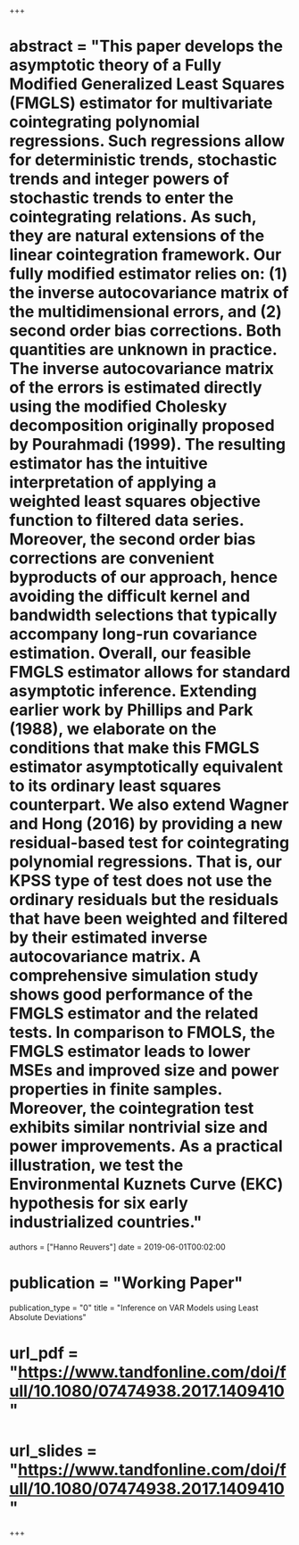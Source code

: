+++
# abstract = "This paper develops the asymptotic theory of a Fully Modified Generalized Least Squares (FMGLS) estimator for multivariate cointegrating polynomial regressions. Such regressions allow for deterministic trends, stochastic trends and integer powers of stochastic trends to enter the cointegrating relations. As such, they are natural extensions of the linear cointegration framework. Our fully modified estimator relies on: (1) the inverse autocovariance matrix of the multidimensional errors, and (2) second order bias corrections. Both quantities are unknown in practice. The inverse autocovariance matrix of the errors is estimated directly using the modified Cholesky decomposition originally proposed by Pourahmadi (1999). The resulting estimator has the intuitive interpretation of applying a weighted least squares objective function to filtered data series. Moreover, the second order bias corrections are convenient byproducts of our approach, hence avoiding the difficult kernel and bandwidth selections that typically accompany long-run covariance estimation. Overall, our feasible FMGLS estimator allows for standard asymptotic inference. Extending earlier work by Phillips and Park (1988), we elaborate on the conditions that make this FMGLS estimator asymptotically equivalent to its ordinary least squares counterpart. We also extend Wagner and Hong (2016) by providing a new residual-based test for cointegrating polynomial regressions. That is, our KPSS type of test does not use the ordinary residuals but the residuals that have been weighted and filtered by their estimated inverse autocovariance matrix. A comprehensive simulation study shows good performance of the FMGLS estimator and the related tests. In comparison to FMOLS, the FMGLS estimator leads to lower MSEs and improved size and power properties in finite samples. Moreover, the cointegration test exhibits similar nontrivial size and power improvements. As a practical illustration, we test the Environmental Kuznets Curve (EKC) hypothesis for six early industrialized countries."
authors = ["Hanno Reuvers"]
date = 2019-06-01T00:02:00
# publication = "Working Paper"
publication_type = "0"
title = "Inference on VAR Models using Least Absolute Deviations"
# url_pdf = "https://www.tandfonline.com/doi/full/10.1080/07474938.2017.1409410"
# url_slides = "https://www.tandfonline.com/doi/full/10.1080/07474938.2017.1409410"
+++
